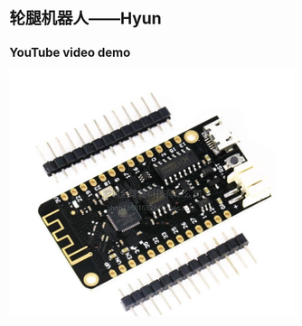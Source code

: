 # 轮腿机器人——Hyun

## YouTube video demo
<a href="https://www.youtube.com/watch?v=f9GJqqUpL2w">
<img src="图片/1.jpg">
</a>
